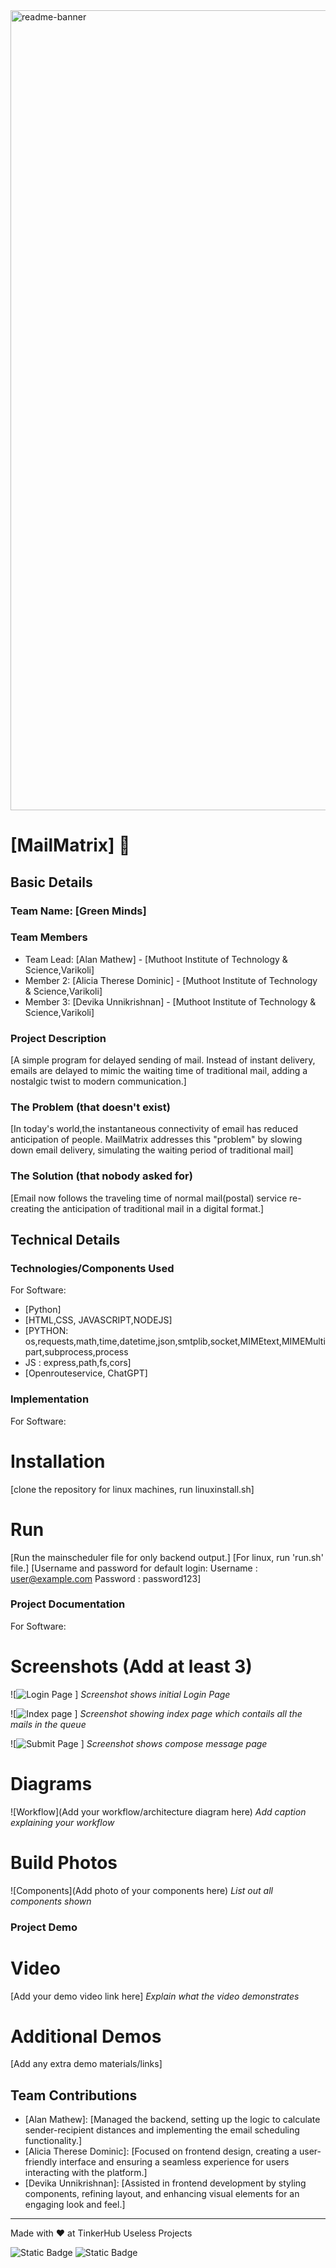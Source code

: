 <img width="1280" alt="readme-banner" src="https://github.com/user-attachments/assets/35332e92-44cb-425b-9dff-27bcf1023c6c">

# [MailMatrix] 🎯


## Basic Details
### Team Name: [Green Minds]


### Team Members
- Team Lead: [Alan Mathew] - [Muthoot Institute of Technology & Science,Varikoli]
- Member 2: [Alicia Therese Dominic] - [Muthoot Institute of Technology & Science,Varikoli]
- Member 3: [Devika Unnikrishnan] - [Muthoot Institute of Technology & Science,Varikoli]

### Project Description
[A simple program for delayed sending of mail. Instead of instant delivery, emails are delayed to mimic the waiting time of traditional mail, adding a nostalgic twist to modern communication.]

### The Problem (that doesn't exist)
[In today's world,the instantaneous connectivity of email has reduced anticipation of people. MailMatrix addresses this "problem" by slowing down email delivery, simulating the waiting period of traditional mail]

### The Solution (that nobody asked for)
[Email now follows the traveling time of normal mail(postal) service re-creating the anticipation of traditional mail in a digital format.]

## Technical Details
### Technologies/Components Used
For Software:
- [Python]
- [HTML,CSS, JAVASCRIPT,NODEJS]
- [PYTHON: os,requests,math,time,datetime,json,smtplib,socket,MIMEtext,MIMEMultipart,subprocess,process
-  JS : express,path,fs,cors]
- [Openrouteservice, ChatGPT]

### Implementation
For Software:
# Installation
[clone the repository
for linux machines, run linuxinstall.sh]

# Run
[Run the mainscheduler file for only backend output.]
[For linux, run 'run.sh' file.]
[Username and password for default login:
Username : user@example.com
Password : password123]

### Project Documentation
For Software:

# Screenshots (Add at least 3)
![![Login Page](https://github.com/user-attachments/assets/f71113a2-91a1-4a29-a13e-37f1d5d20ffc)
]
*Screenshot shows initial Login Page*

![![Index page](https://github.com/user-attachments/assets/4f8a967d-0fe9-4ea2-a31d-a1c8edb5a07d)
]
*Screenshot showing index page which contails all the mails in the queue*

![![Submit Page](https://github.com/user-attachments/assets/341a9a12-0ffe-4238-a4d2-b3d4ba38d7f5)
]
*Screenshot shows compose message page*

# Diagrams
![Workflow](Add your workflow/architecture diagram here)
*Add caption explaining your workflow*

# Build Photos
![Components](Add photo of your components here)
*List out all components shown*


### Project Demo
# Video
[Add your demo video link here]
*Explain what the video demonstrates*

# Additional Demos
[Add any extra demo materials/links]

## Team Contributions
- [Alan Mathew]: [Managed the backend, setting up the logic to calculate sender-recipient distances and implementing the email scheduling functionality.]
- [Alicia Therese Dominic]: [Focused on frontend design, creating a user-friendly interface and ensuring a seamless experience for users interacting with the platform.]
- [Devika Unnikrishnan]: [Assisted in frontend development by styling components, refining layout, and enhancing visual elements for an engaging look and feel.]

---
Made with ❤️ at TinkerHub Useless Projects 

![Static Badge](https://img.shields.io/badge/TinkerHub-24?color=%23000000&link=https%3A%2F%2Fwww.tinkerhub.org%2F)
![Static Badge](https://img.shields.io/badge/UselessProject--24-24?link=https%3A%2F%2Fwww.tinkerhub.org%2Fevents%2FQ2Q1TQKX6Q%2FUseless%2520Projects)



